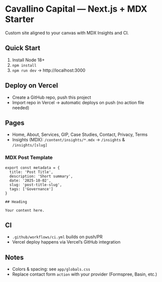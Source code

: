 # Cavallino Capital — Next.js + MDX Starter
Custom site aligned to your canvas with MDX Insights and CI.

## Quick Start
1. Install Node 18+
2. `npm install`
3. `npm run dev` → http://localhost:3000

## Deploy on Vercel
- Create a GitHub repo, push this project
- Import repo in Vercel → automatic deploys on push (no action file needed)

## Pages
- Home, About, Services, GIP, Case Studies, Contact, Privacy, Terms
- Insights (MDX): `/content/insights/*.mdx` → `/insights` & `/insights/[slug]`

### MDX Post Template
```mdx
export const metadata = {
  title: 'Post Title',
  description: 'Short summary',
  date: '2025-10-02',
  slug: 'post-title-slug',
  tags: ['Governance']
}

## Heading

Your content here.
```

## CI
- `.github/workflows/ci.yml` builds on push/PR
- Vercel deploy happens via Vercel’s GitHub integration

## Notes
- Colors & spacing: see `app/globals.css`
- Replace contact form `action` with your provider (Formspree, Basin, etc.)


